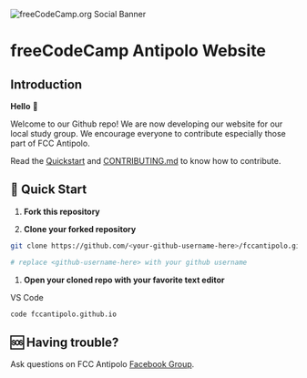 ![freeCodeCamp.org Social Banner](https://s3.amazonaws.com/freecodecamp/wide-social-banner.png)

# freeCodeCamp Antipolo Website

## Introduction

**Hello** :wave:

Welcome to our Github repo! We are now developing our website for our local study group. We encourage everyone to contribute especially those part of FCC Antipolo.

Read the [Quickstart](#-quick-start) and [CONTRIBUTING.md](https://github.com/fccantipolo/fccantipolo.github.io/blob/master/CONTRIBUTING.md) to know how to contribute.

## :rocket: Quick Start

1. **Fork this repository**

1. **Clone your forked repository**

```sh
git clone https://github.com/<your-github-username-here>/fccantipolo.github.io

# replace <github-username-here> with your github username
```

1. **Open your cloned repo with your favorite text editor**

VS Code

```sh
code fccantipolo.github.io
```

## :sos: Having trouble?

Ask questions on FCC Antipolo [Facebook Group](https://web.facebook.com/groups/freeCodeCamp.Antipolo).
